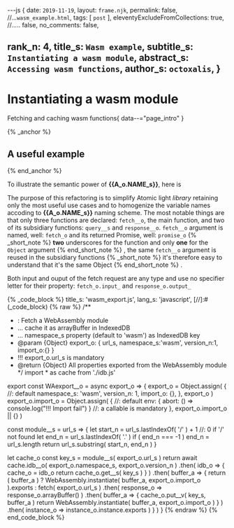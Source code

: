 ---js
{
  date:      `2019-11-19`,
  layout:    `frame.njk`,
  permalink: false,    //...`wasm_example.html`,
  tags:      [ `post` ],
  eleventyExcludeFromCollections: true,  //..... false,
  no_comments: false,

  rank_n:     4,
  title_s:    `Wasm example`,
  subtitle_s: `Instantiating a wasm module`,
  abstract_s: `Accessing wasm functions`,
  author_s:   `octoxalis`,
}
---
[comment]: # (======== Post ========)
# Instantiating a wasm module

Fetching and caching wasm functions{ data--="page_intro" }

{% _anchor %}
## A useful example
{% end_anchor %}


To illustrate the semantic power of **{{A_o.NAME_s}}**, here is 

The purpose of this refactoring is to simplify Atomic light _library_ retaining only the most useful use cases and to homogenize the variable names accoding to **{{A_o.NAME_s}}** naming scheme.
The most notable things are that only three functions are declared: `fetch__o`, the main function, and two of its subsidiary functions: `query__s` and `response__o`.
`fetch__o` argument is named, well: `fetch_o` and its returned Promise, well: `promise_o`
{% _short_note %}
**two** underscores for the function and only **one** for the `Object` argument
{% end_short_note %}
, the same `fetch__o` argument is reused in the subsidiary functions
{% _short_note %}
it's therefore easy to understand that it's the same Object
{% end_short_note %}
.

Both input and ouput of the fetch request are any type and use no specifier letter for their property: `fetch_o.input_` and `response_o.output_`


{% _code_block %}
    title_s: 'wasm_export.js',
    lang_s: 'javascript',
[//]:#(_code_block)
{% raw %}
/**
 * : Fetch a WebAssembly module
 * ... cache it as arrayBuffer in IndexedDB
 * ... namespace_s property (default to 'wasm') as IndexedDB key
 * @param {Object} export_o: { url_s, namespace_s:'wasm', version_n:1, import_o:{} }
 * !!! export_o.url_s is mandatory
 * @return {Object} All properties exported from the WebAssembly module
 */
import * as cache from './idb.js'

export const WAexport__o = async export_o =>
{
  export_o = Object.assign(
    {    //: default
      namespace_s: 'wasm',
      version_n: 1,
      import_o: {},
    },
    export_o )
  export_o.import_o = Object.assign(
    {    //: default
      env: { abort: () => console.log("!!! Import fail") }    //: a callable is mandatory
    },
    export_o.import_o || {} )

  const module__s = url_s =>
  {
    let start_n = url_s.lastIndexOf( '/' ) + 1  //: 0 if '/' not found
    let end_n = url_s.lastIndexOf( '.' )
    if ( end_n === -1 ) end_n = url_s.length
    return url_s.substring( start_n, end_n )
  }

  let cache_o
  const key_s = module__s( export_o.url_s )
  return await cache.idb__o( export_o.namespace_s, export_o.version_n )
    .then( idb_o =>
    {
      cache_o = idb_o
      return cache_o.get__s( key_s )
    } )
    .then( buffer_a =>
    {
      return ( buffer_a ) ?
        WebAssembly.instantiate( buffer_a, export_o.import_o ).exports
        :
        fetch( export_o.url_s )
          .then( response_o => response_o.arrayBuffer() )
          .then( buffer_a =>
            {
              cache_o.put__v( key_s, buffer_a )
              return WebAssembly.instantiate( buffer_a, export_o.import_o )
            } )
          .then( instance_o => instance_o.instance.exports )
    } )
}
{% endraw %}
{% end_code_block %}


[comment]: # (======== Links ========)

[Atomic]: https://github.com/cferdinandi/atomic
[Go Make Things]: https://gomakethings.com/
[Why I still use XHR instead of the Fetch API]: https://gomakethings.com/why-i-still-use-xhr-instead-of-the-fetch-api/
[Promise-based XHR]: https://gomakethings.com/promise-based-xhr/